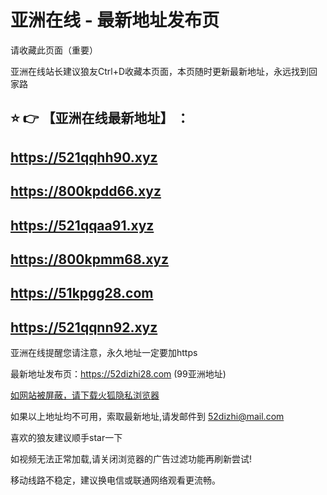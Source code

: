 # 亚洲在线 - 最新地址发布页

请收藏此页面（重要）

亚洲在线站长建议狼友Ctrl+D收藏本页面，本页随时更新最新地址，永远找到回家路

## :star: :point_right: 【亚洲在线最新地址】 ：
## https://521qqhh90.xyz
## https://800kpdd66.xyz
## https://521qqaa91.xyz
## https://800kpmm68.xyz
## https://51kpgg28.com
## https://521qqnn92.xyz


亚洲在线提醒您请注意，永久地址一定要加https

最新地址发布页：https://52dizhi28.com (99亚洲地址)

[如网站被屏蔽，请下载火狐隐私浏览器](https://www.firefox.com.cn)

如果以上地址均不可用，索取最新地址,请发邮件到 <52dizhi@mail.com>

喜欢的狼友建议顺手star一下

如视频无法正常加载,请关闭浏览器的广告过滤功能再刷新尝试!

移动线路不稳定，建议换电信或联通网络观看更流畅。
